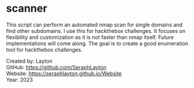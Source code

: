 # scanner


This script can perform an automated nmap scan for single domains and find other subdomains. I use this for hackthebox challenges.
It focuses on flexibility and customization as it is not faster than nmap itself. Future implementations will come along.
The goal is to create a good enumeration tool for hackthebox challenges.

Created by: Layton  
GitHub: https://github.com/SeraphLayton  
Website: https://seraphlayton.github.io/Website  
Year: 2023
